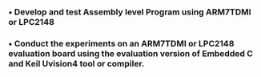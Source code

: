 
### • Develop and test Assembly level Program using ARM7TDMI or LPC2148 
### • Conduct the experiments on an ARM7TDMI or LPC2148 evaluation board using the evaluation version of Embedded C and Keil Uvision4 tool or compiler.
